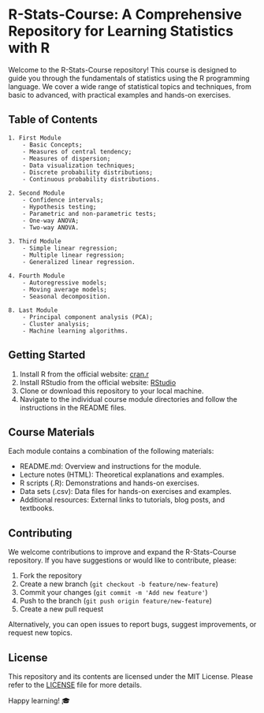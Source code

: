 # R-Stats-Course: A Comprehensive Repository for Learning Statistics with R

Welcome to the R-Stats-Course repository! This course is designed to guide you through the fundamentals of statistics using the R programming language. We cover a wide range of statistical topics and techniques, from basic to advanced, with practical examples and hands-on exercises.

## Table of Contents

    1. First Module
        - Basic Concepts;
        - Measures of central tendency;
        - Measures of dispersion;
        - Data visualization techniques;
        - Discrete probability distributions;
        - Continuous probability distributions.

    2. Second Module
        - Confidence intervals;
        - Hypothesis testing;
        - Parametric and non-parametric tests;
        - One-way ANOVA;
        - Two-way ANOVA.

    3. Third Module
        - Simple linear regression;
        - Multiple linear regression;
        - Generalized linear regression.

    4. Fourth Module
        - Autoregressive models;
        - Moving average models;
        - Seasonal decomposition.

    8. Last Module
        - Principal component analysis (PCA);
        - Cluster analysis;
        - Machine learning algorithms.

## Getting Started

1. Install R from the official website: [cran.r](https://cran.r-project.org/)
2. Install RStudio from the official website: [RStudio](https://www.rstudio.com/products/rstudio/download/)
3. Clone or download this repository to your local machine.
4. Navigate to the individual course module directories and follow the instructions in the README files.

## Course Materials

Each module contains a combination of the following materials:

- README.md: Overview and instructions for the module.
- Lecture notes (HTML): Theoretical explanations and examples.
- R scripts (.R): Demonstrations and hands-on exercises.
- Data sets (.csv): Data files for hands-on exercises and examples.
- Additional resources: External links to tutorials, blog posts, and textbooks.

## Contributing

We welcome contributions to improve and expand the R-Stats-Course repository. If you have suggestions or would like to contribute, please:

1. Fork the repository
2. Create a new branch (`git checkout -b feature/new-feature`)
3. Commit your changes (`git commit -m 'Add new feature'`)
4. Push to the branch (`git push origin feature/new-feature`)
5. Create a new pull request

Alternatively, you can open issues to report bugs, suggest improvements, or request new topics.

## License

This repository and its contents are licensed under the MIT License. Please refer to the [LICENSE](./LICENSE) file for more details.

Happy learning! 🎓
